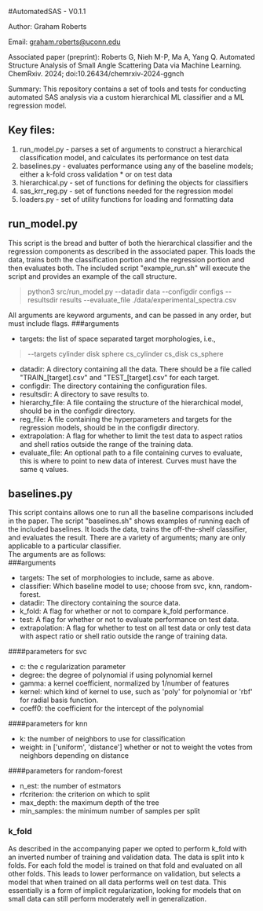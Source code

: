 #AutomatedSAS - V0.1.1

Author: Graham Roberts

Email: graham.roberts@uconn.edu

Associated paper (preprint): Roberts G, Nieh M-P, Ma A, Yang Q. Automated Structure Analysis of Small Angle Scattering Data via Machine Learning. ChemRxiv. 2024; doi:10.26434/chemrxiv-2024-ggnch

Summary: This repository contains a set of tools and tests for conducting automated SAS analysis via a custom hierarchical ML classifier and a ML regression model.

## Key files:

 1.  run_model.py - parses a set of arguments to construct a hierarchical classification model, and calculates its performance on test data  
 2.  baselines.py - evaluates performance using any of the baseline models; either a k-fold cross validation \* or on test data  
 3.  hierarchical.py - set of functions for defining the objects for classifiers  
 4.  sas_krr_reg.py - set of functions needed for the regression model  
 5.  loaders.py - set of utility functions for loading and formatting data  

## run\_model.py  
This script is the bread and butter of both the hierarchical classifier and the regression components as described in the associated paper. 
This loads the data, trains both the classification portion and the regression portion and then evaluates both.
The included script "example_run.sh" will execute the script and provides an example of the call structure.
>python3 src/run_model.py  --datadir data --configdir configs --resultsdir results --evaluate_file ./data/experimental_spectra.csv  

All arguments are keyword arguments, and can be passed in any order, but must include flags.
###arguments
- targets: the list of space separated target morphologies, i.e., 
>--targets cylinder disk sphere cs_cylinder cs_disk cs_sphere

- datadir: A directory containing all the data. There should be a file called "TRAIN_[target].csv" and "TEST_[target].csv" for each target.  
- configdir: The directory containing the configuration files.  
- resultsdir: A directory to save results to.  
- hierarchy_file: A file contaiing the structure of the hierarchical model, should be in the configdir directory.  
- reg_file: A file containing the hyperparameters and targets for the regression models, should be in the configdir directory.  
- extrapolation: A flag for whether to limit the test data to aspect ratios and shell ratios outside the range of the training data.
- evaluate_file: An optional path to a file containing curves to evaluate, this is where to point to new data of interest. Curves must have the same q values.

## baselines.py  
This script contains allows one to run all the baseline comparisons included in the paper.
The script "baselines.sh" shows examples of running each of the included baselines.
It loads the data, trains the off-the-shelf classifier, and evaluates the result.
There are a variety of arguments; many are only applicable to a particular classifier.  
The arguments are as follows:  
###arguments
- targets: The set of morphologies to include, same as above.
- classifier: Which baseline model to use; choose from svc, knn, random-forest.
- datadir: The directory containing the source data.
- k_fold: A flag for whether or not to compare k_fold performance.
- test: A flag for whether or not to evaluate performance on test data.
- extrapolation: A flag for whether to test on all test data or only test data with aspect ratio or shell ratio outside the range of training data.

####parameters for svc
- c: the c regularization parameter
- degree: the degree of polynomial if using polynomial kernel
- gamma: a kernel coefficient, normalized by 1/number of features
- kernel: which kind of kernel to use, such as 'poly' for polynomial or 'rbf' for radial basis function.
- coeff0: the coefficient for the intercept of the polynomial

####parameters for knn
- k: the number of neighbors to use for classification
- weight: in ['uniform', 'distance'] whether or not to weight the votes from neighbors depending on distance

####parameters for random-forest
- n_est: the number of estmators
- rfcriterion: the criterion on which to split
- max_depth: the maximum depth of the tree
- min_samples: the minimum number of samples per split

### k_fold
As described in the accompanying paper we opted to perform k_fold with an inverted number of training and validation data.
The data is split into k folds.
For each fold the model is trained on that fold and evaluated on all other folds.
This leads to lower performance on validation, but selects a model that when trained on all data performs well on test data.
This essentially is a form of implicit regularization, looking for models that on small data can still perform moderately well in generalization.
